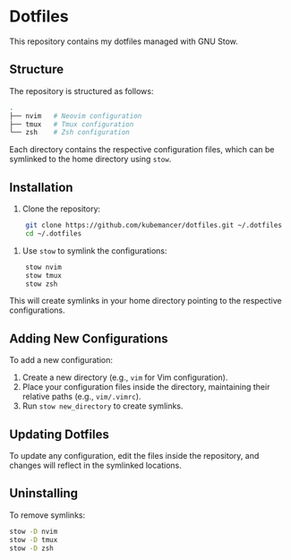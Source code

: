 # Dotfiles
This repository contains my dotfiles managed with GNU Stow.
## Structure
The repository is structured as follows:
```zsh
.
├── nvim   # Neovim configuration
├── tmux   # Tmux configuration
└── zsh    # Zsh configuration
```

Each directory contains the respective configuration files, which can be symlinked to the home directory using `stow`.

## Installation

1. Clone the repository:
```zsh
    git clone https://github.com/kubemancer/dotfiles.git ~/.dotfiles
    cd ~/.dotfiles
```
1. Use `stow` to symlink the configurations:
```zsh
    stow nvim
    stow tmux
    stow zsh
```
This will create symlinks in your home directory pointing to the respective configurations.
## Adding New Configurations

To add a new configuration:
1. Create a new directory (e.g., `vim` for Vim configuration).
2. Place your configuration files inside the directory, maintaining their relative paths (e.g., `vim/.vimrc`).
3. Run `stow new_directory` to create symlinks.
## Updating Dotfiles
To update any configuration, edit the files inside the repository, and changes will reflect in the symlinked locations.
## Uninstalling
To remove symlinks:
```zsh
stow -D nvim
stow -D tmux
stow -D zsh
```
